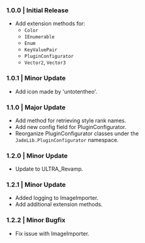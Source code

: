 ### 1.0.0 | Initial Release
- Add extension methods for:
  - `Color`
  - `IEnumerable`
  - `Enum`
  - `KeyValuePair`
  - `PluginConfigurator`
  - `Vector2`, `Vector3`
### 1.0.1 | Minor Update
- Add icon made by 'untotentheo'.
### 1.1.0 | Major Update
- Add method for retrieving style rank names.
- Add new config field for PluginConfigurator.
- Reorganize PluginConfigurator classes under the `JadeLib.PluginConfigurator` namespace.
### 1.2.0 | Minor Update
- Update to ULTRA_Revamp.
### 1.2.1 | Minor Update
- Added logging to ImageImporter.
- Add additional extension methods.
### 1.2.2 | Minor Bugfix
- Fix issue with ImageImporter.